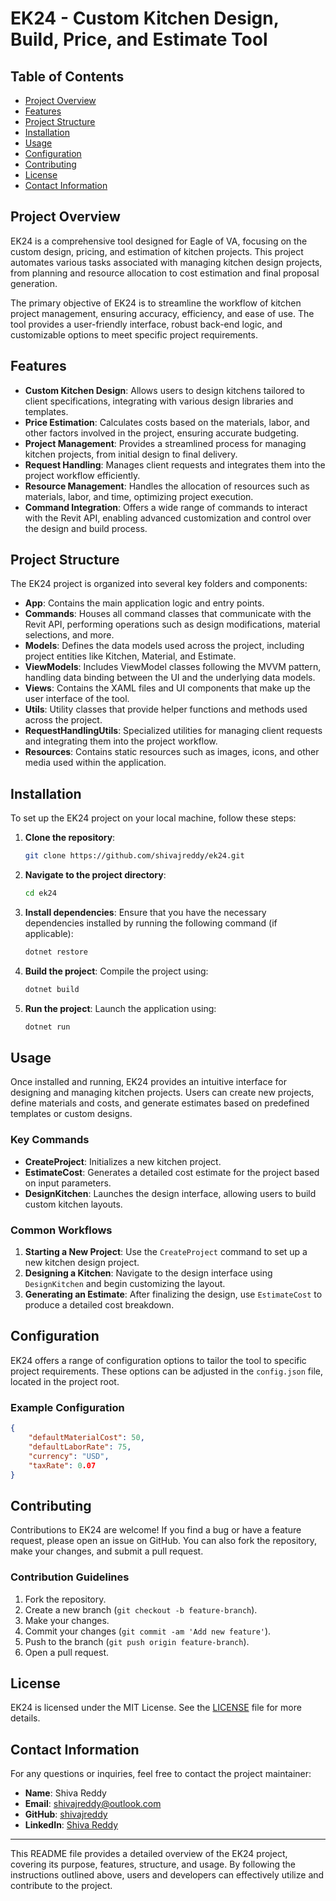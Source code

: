 
# EK24 - Custom Kitchen Design, Build, Price, and Estimate Tool

## Table of Contents
- [Project Overview](#project-overview)
- [Features](#features)
- [Project Structure](#project-structure)
- [Installation](#installation)
- [Usage](#usage)
- [Configuration](#configuration)
- [Contributing](#contributing)
- [License](#license)
- [Contact Information](#contact-information)

## Project Overview

EK24 is a comprehensive tool designed for Eagle of VA, focusing on the custom design, pricing, and estimation of kitchen projects. This project automates various tasks associated with managing kitchen design projects, from planning and resource allocation to cost estimation and final proposal generation.

The primary objective of EK24 is to streamline the workflow of kitchen project management, ensuring accuracy, efficiency, and ease of use. The tool provides a user-friendly interface, robust back-end logic, and customizable options to meet specific project requirements.

## Features

- **Custom Kitchen Design**: Allows users to design kitchens tailored to client specifications, integrating with various design libraries and templates.
- **Price Estimation**: Calculates costs based on the materials, labor, and other factors involved in the project, ensuring accurate budgeting.
- **Project Management**: Provides a streamlined process for managing kitchen projects, from initial design to final delivery.
- **Request Handling**: Manages client requests and integrates them into the project workflow efficiently.
- **Resource Management**: Handles the allocation of resources such as materials, labor, and time, optimizing project execution.
- **Command Integration**: Offers a wide range of commands to interact with the Revit API, enabling advanced customization and control over the design and build process.

## Project Structure

The EK24 project is organized into several key folders and components:

- **App**: Contains the main application logic and entry points.
- **Commands**: Houses all command classes that communicate with the Revit API, performing operations such as design modifications, material selections, and more.
- **Models**: Defines the data models used across the project, including project entities like Kitchen, Material, and Estimate.
- **ViewModels**: Includes ViewModel classes following the MVVM pattern, handling data binding between the UI and the underlying data models.
- **Views**: Contains the XAML files and UI components that make up the user interface of the tool.
- **Utils**: Utility classes that provide helper functions and methods used across the project.
- **RequestHandlingUtils**: Specialized utilities for managing client requests and integrating them into the project workflow.
- **Resources**: Contains static resources such as images, icons, and other media used within the application.

## Installation

To set up the EK24 project on your local machine, follow these steps:

1. **Clone the repository**:
   ```bash
   git clone https://github.com/shivajreddy/ek24.git
   ```

2. **Navigate to the project directory**:
   ```bash
   cd ek24
   ```

3. **Install dependencies**:
   Ensure that you have the necessary dependencies installed by running the following command (if applicable):
   ```bash
   dotnet restore
   ```

4. **Build the project**:
   Compile the project using:
   ```bash
   dotnet build
   ```

5. **Run the project**:
   Launch the application using:
   ```bash
   dotnet run
   ```

## Usage

Once installed and running, EK24 provides an intuitive interface for designing and managing kitchen projects. Users can create new projects, define materials and costs, and generate estimates based on predefined templates or custom designs.

### Key Commands
- **CreateProject**: Initializes a new kitchen project.
- **EstimateCost**: Generates a detailed cost estimate for the project based on input parameters.
- **DesignKitchen**: Launches the design interface, allowing users to build custom kitchen layouts.

### Common Workflows
1. **Starting a New Project**: Use the `CreateProject` command to set up a new kitchen design project.
2. **Designing a Kitchen**: Navigate to the design interface using `DesignKitchen` and begin customizing the layout.
3. **Generating an Estimate**: After finalizing the design, use `EstimateCost` to produce a detailed cost breakdown.

## Configuration

EK24 offers a range of configuration options to tailor the tool to specific project requirements. These options can be adjusted in the `config.json` file, located in the project root.

### Example Configuration
```json
{
    "defaultMaterialCost": 50,
    "defaultLaborRate": 75,
    "currency": "USD",
    "taxRate": 0.07
}
```

## Contributing

Contributions to EK24 are welcome! If you find a bug or have a feature request, please open an issue on GitHub. You can also fork the repository, make your changes, and submit a pull request.

### Contribution Guidelines
1. Fork the repository.
2. Create a new branch (`git checkout -b feature-branch`).
3. Make your changes.
4. Commit your changes (`git commit -am 'Add new feature'`).
5. Push to the branch (`git push origin feature-branch`).
6. Open a pull request.

## License

EK24 is licensed under the MIT License. See the [LICENSE](https://github.com/shivajreddy/ek24/blob/main/LICENSE) file for more details.

## Contact Information

For any questions or inquiries, feel free to contact the project maintainer:

- **Name**: Shiva Reddy
- **Email**: shivajreddy@outlook.com
- **GitHub**: [shivajreddy](https://github.com/shivajreddy)
- **LinkedIn**: [Shiva Reddy](https://www.linkedin.com/in/shivajreddy/)

---

This README file provides a detailed overview of the EK24 project, covering its purpose, features, structure, and usage. By following the instructions outlined above, users and developers can effectively utilize and contribute to the project.
